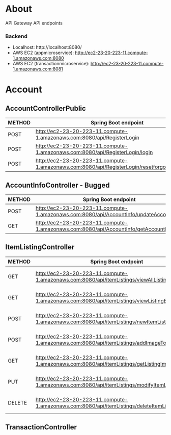 # About
API Gateway API endpoints


### Backend
- Localhost: http://localhost:8080/
- AWS EC2 (appmicroservice): http://ec2-23-20-223-11.compute-1.amazonaws.com:8080
- AWS EC2 (transactionmicroservice): http://ec2-23-20-223-11.compute-1.amazonaws.com:8081


# Account
## AccountControllerPublic
| METHOD | Spring Boot endpoint                                                                          | API Gateway Endpoint                                                                              |
|--------|-----------------------------------------------------------------------------------------------|---------------------------------------------------------------------------------------------------|
| POST   | http://ec2-23-20-223-11.compute-1.amazonaws.com:8080/api/RegisterLogin                        | https://0xq8werjoh.execute-api.us-east-1.amazonaws.com/live/RegisterLogin                         |
| POST   | http://ec2-23-20-223-11.compute-1.amazonaws.com:8080/api/RegisterLogin/login                  | https://0xq8werjoh.execute-api.us-east-1.amazonaws.com/live/RegisterLogin/login                   |
| POST   | http://ec2-23-20-223-11.compute-1.amazonaws.com:8080/api/RegisterLogin/resetforgottenpassword | https://0xq8werjoh.execute-api.us-east-1.amazonaws.com/live/RegisterLogin/resetforgottenpassword  |


## AccountInfoController - Bugged
| METHOD | Spring Boot endpoint                                                                   | API Gateway Endpoint                                                                                  |
|--------|----------------------------------------------------------------------------------------|-------------------------------------------------------------------------------------------------------|
| POST   | http://ec2-23-20-223-11.compute-1.amazonaws.com:8080/api/AccountInfo/updateAccountInfo | https://bjge6rs3se.execute-api.us-east-1.amazonaws.com/AccountInfo/api/AccountInfo/getAccountInfo     |
| GET    | http://ec2-23-20-223-11.compute-1.amazonaws.com:8080/api/AccountInfo/getAccountInfo    | https://bjge6rs3se.execute-api.us-east-1.amazonaws.com/AccountInfo/api/AccountInfo/updateaccountinfo  |


## ItemListingController
| METHOD    | Spring Boot endpoint                                                                            | API Gateway Endpoint                                                                              |
|-----------|-------------------------------------------------------------------------------------------------|---------------------------------------------------------------------------------------------------|
| GET       | http://ec2-23-20-223-11.compute-1.amazonaws.com:8080/api/itemListings/viewAllListings           | https://ji1fy3w7p2.execute-api.us-east-1.amazonaws.com/item-listing/api/viewAllListings           |
| GET       | http://ec2-23-20-223-11.compute-1.amazonaws.com:8080/api/itemListings/viewListingByID           | https://ji1fy3w7p2.execute-api.us-east-1.amazonaws.com/item-listing/api/viewListingByID           |
| POST      | http://ec2-23-20-223-11.compute-1.amazonaws.com:8080/api/itemListings/newItemListing/{id}       | https://ji1fy3w7p2.execute-api.us-east-1.amazonaws.com/item-listing/newitemlisting/{id}           |
| POST      | http://ec2-23-20-223-11.compute-1.amazonaws.com:8080/api/itemListings/addImageToListing/{id}    | https://ji1fy3w7p2.execute-api.us-east-1.amazonaws.com/item-listing/api/addImageToListing/{id}    |
| GET       | http://ec2-23-20-223-11.compute-1.amazonaws.com:8080/api/itemListings/getListingImageLinks/{id} | https://ji1fy3w7p2.execute-api.us-east-1.amazonaws.com/item-listing/api/getListingImageLinks/{id} |
| PUT       | http://ec2-23-20-223-11.compute-1.amazonaws.com:8080/api/itemListings/modifyItemListing/{id}    | https://ji1fy3w7p2.execute-api.us-east-1.amazonaws.com/item-listing/api/modifyItemListing/{id}    |
| DELETE    | http://ec2-23-20-223-11.compute-1.amazonaws.com:8080/api/itemListings/deleteItemListing/{id}    | https://ji1fy3w7p2.execute-api.us-east-1.amazonaws.com/item-listing/api/deleteItemListing/{id}    |

## TransactionController



